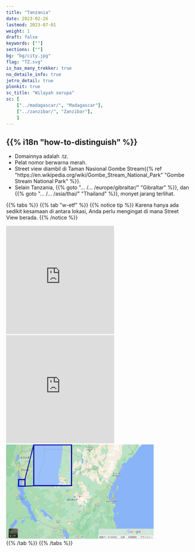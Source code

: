 ```yaml
---
title: "Tanzania"
date: 2023-02-26
lastmod: 2023-07-01
weight: 1
draft: false
keywords: [""]
sections: [""]
bg: "bg/city.jpg"
flag: "TZ.svg"
is_has_many_trekker: true
no_detaile_info: true
jetro_detail: true
plonkit: true
sc_title: "Wilayah serupa"
sc: [
    ["../madagascar/", "Madagascar"],
    ["../zanzibar/", "Zanzibar"],
    ]
---
```


<div class="main-desciption country-description">
    <h2 class="section-title">{{% i18n "how-to-distinguish" %}}</h2>
    <ul class="rule-list">
        <li>Domainnya adalah <span class="quiz">.tz</span>.</li>
        <li>Pelat nomor berwarna <span class="quiz">merah</span>.</li>
        <li>Street view diambil di Taman Nasional Gombe Stream{{% ref "https://en.wikipedia.org/wiki/Gombe_Stream_National_Park" "Gombe Stream National Park" %}}.</li>
        <li>Selain Tanzania, {{% goto "... /... /europe/gibraltar/" "Gibraltar" %}}, dan {{% goto "... /... /asia/thai/" "Thailand" %}}, monyet jarang terlihat.</li>
    </ul>
</div>

{{% tabs %}}
{{% tab "w-etf" %}}
{{% notice tip %}}
Karena hanya ada sedikit kesamaan di antara lokasi, Anda perlu mengingat di mana Street View berada.
{{% /notice %}}
<div class="googlemap-if">
<iframe src="https://www.google.com/maps/embed?pb=!4v1687222166237!6m8!1m7!1sHpICDVPg0AxGBxOAqNx9dA!2m2!1d-4.669323783113501!2d29.62333506254922!3f244.8795270430562!4f-26.238762274455702!5f2.3535105869069004" width="295" height="295" style="border:0;" allowfullscreen="" loading="lazy" referrerpolicy="no-referrer-when-downgrade"></iframe>
<iframe src="https://www.google.com/maps/embed?pb=!4v1683886160271!6m8!1m7!1sn4XUB4cG5nRiVfJuftu5dA!2m2!1d-3.041027899419915!2d37.30021134006131!3f306.8801139271176!4f8.90126208088364!5f0.4000000000000002" width="295" height="295"style="border:0;" allowfullscreen="" loading="lazy" referrerpolicy="no-referrer-when-downgrade"></iframe>
</div>

<div class="googlemap-if unclickable">
<img src="./google-map.png" width="80%">
</div>
{{% /tab %}}
{{% /tabs %}}
